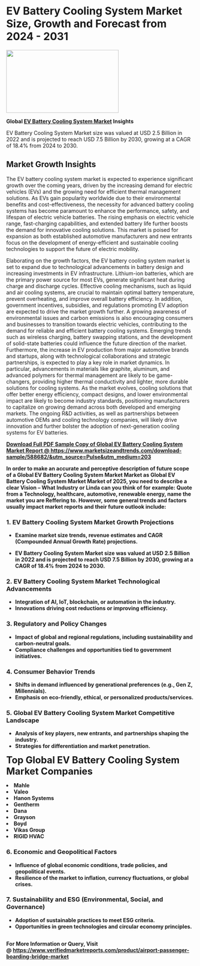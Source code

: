 <H1>EV Battery Cooling System Market Size, Growth and Forecast from 2024 - 2031</H1><img class="aligncenter size-medium wp-image-584254" src="https://thirdeyenews.in/wp-content/uploads/2024/09/Global-Market-Research-300x168.jpeg" alt="" width="300" height="168" /><p><strong>Global&nbsp;<a href="https://www.marketsizeandtrends.com/download-sample/588682/&amp;utm_source=Pulse&amp;utm_medium=203">EV Battery Cooling System Market</a> Insights</strong></p><p>EV Battery Cooling System Market size was valued at USD 2.5 Billion in 2022 and is projected to reach USD 7.5 Billion by 2030, growing at a CAGR of 18.4% from 2024 to 2030.</p><p><h2>Market Growth Insights</h2> <p>The EV battery cooling system market is expected to experience significant growth over the coming years, driven by the increasing demand for electric vehicles (EVs) and the growing need for efficient thermal management solutions. As EVs gain popularity worldwide due to their environmental benefits and cost-effectiveness, the necessity for advanced battery cooling systems has become paramount to enhance the performance, safety, and lifespan of electric vehicle batteries. The rising emphasis on electric vehicle range, fast-charging capabilities, and extended battery life further boosts the demand for innovative cooling solutions. This market is poised for expansion as both established automotive manufacturers and new entrants focus on the development of energy-efficient and sustainable cooling technologies to support the future of electric mobility. </p> <p><strong><a href="#"></a></strong></p> <p>Elaborating on the growth factors, the EV battery cooling system market is set to expand due to technological advancements in battery design and increasing investments in EV infrastructure. Lithium-ion batteries, which are the primary power source for most EVs, generate significant heat during charge and discharge cycles. Effective cooling mechanisms, such as liquid and air cooling systems, are crucial to maintain optimal battery temperature, prevent overheating, and improve overall battery efficiency. In addition, government incentives, subsidies, and regulations promoting EV adoption are expected to drive the market growth further. A growing awareness of environmental issues and carbon emissions is also encouraging consumers and businesses to transition towards electric vehicles, contributing to the demand for reliable and efficient battery cooling systems. Emerging trends such as wireless charging, battery swapping stations, and the development of solid-state batteries could influence the future direction of the market. Furthermore, the increase in EV production from major automotive brands and startups, along with technological collaborations and strategic partnerships, is expected to play a key role in market dynamics. In particular, advancements in materials like graphite, aluminum, and advanced polymers for thermal management are likely to be game-changers, providing higher thermal conductivity and lighter, more durable solutions for cooling systems. As the market evolves, cooling solutions that offer better energy efficiency, compact designs, and lower environmental impact are likely to become industry standards, positioning manufacturers to capitalize on growing demand across both developed and emerging markets. The ongoing R&D activities, as well as partnerships between automotive OEMs and cooling technology companies, will likely drive innovation and further bolster the adoption of next-generation cooling systems for EV batteries. </p> <p><strong><a href="#"></p><p><span class=""><strong>Download Full PDF Sample Copy of Global EV Battery Cooling System Market Report</strong> @ <a href="https://www.marketsizeandtrends.com/download-sample/588682/&amp;utm_source=Pulse&amp;utm_medium=203" target="_blank">https://www.marketsizeandtrends.com/download-sample/588682/&amp;utm_source=Pulse&amp;utm_medium=203</a></span></p><p>In order to make an accurate and perceptive description of future scope of a Global&nbsp;EV Battery Cooling System Market Market as Global&nbsp;EV Battery Cooling System Market Market of 2025, you need to describe a clear Vision &ndash; What Industry or Linda can you think of for example: Quote from a Technology, healthcare, automotive, renewable energy, name the market you are Reffering to. However, some general trends and factors usually impact market reports and their future outlook include:</p><h3>1.&nbsp;<strong>EV Battery Cooling System Market Growth Projections</strong></h3><ul><li>Examine market size trends, revenue estimates and CAGR (Compounded Annual Growth Rate) projections.</li><li><p>EV Battery Cooling System Market size was valued at USD 2.5 Billion in 2022 and is projected to reach USD 7.5 Billion by 2030, growing at a CAGR of 18.4% from 2024 to 2030.</p></li></ul><h3>2.&nbsp;<strong>EV Battery Cooling System Market Technological Advancements</strong></h3><ul><li>Integration of AI, IoT, blockchain, or automation in the industry.</li><li>Innovations driving cost reductions or improving efficiency.</li></ul><h3>3.&nbsp;<strong>Regulatory and Policy Changes</strong></h3><ul><li>Impact of global and regional regulations, including sustainability and carbon-neutral goals.</li><li>Compliance challenges and opportunities tied to government initiatives.</li></ul><h3>4.&nbsp;<strong>Consumer Behavior Trends</strong></h3><ul><li>Shifts in demand influenced by generational preferences (e.g., Gen Z, Millennials).</li><li>Emphasis on eco-friendly, ethical, or personalized products/services.</li></ul><h3>5.&nbsp;<strong>Global EV Battery Cooling System Market Competitive Landscape</strong></h3><ul><li>Analysis of key players, new entrants, and partnerships shaping the industry.</li><li>Strategies for differentiation and market penetration.</li></ul><p data-pm-slice="1 1 []"><span style="color: inherit; font-family: inherit; font-size: 25px;">Top Global EV Battery Cooling System Market Companies</span></p><div class="" data-test-id=""><p><li>Mahle</li><li> Valeo</li><li> Hanon Systems</li><li> Gentherm</li><li> Dana</li><li> Grayson</li><li> Boyd</li><li> Vikas Group</li><li> RIGID HVAC</li></p></div><h3>6.&nbsp;<strong>Economic and Geopolitical Factors</strong></h3><ul><li>Influence of global economic conditions, trade policies, and geopolitical events.</li><li>Resilience of the market to inflation, currency fluctuations, or global crises.</li></ul><h3>7.&nbsp;<strong>Sustainability and ESG (Environmental, Social, and Governance)</strong></h3><ul><li>Adoption of sustainable practices to meet ESG criteria.</li><li>Opportunities in green technologies and circular economy principles.</li></ul><h2><strong style="font-size: 14px;">For More Information or Query, Visit @&nbsp;</strong><a style="background-color: #ffffff; font-size: 14px;" href="https://www.marketsizeandtrends.com/report/ev-battery-cooling-system-market/" target="_blank">https://www.verifiedmarketreports.com/product/airport-passenger-boarding-bridge-market</a></h2>
